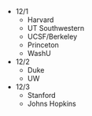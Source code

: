 - 12/1
	- Harvard
	- UT Southwestern
	- UCSF/Berkeley
	- Princeton
	- WashU
- 12/2
	- Duke
	- UW
- 12/3
	- Stanford
	- Johns Hopkins